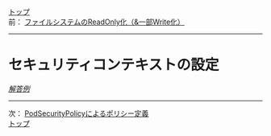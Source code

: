 [トップ](../README.md)  
前： [ファイルシステムのReadOnly化（&一部Write化）](filesystem.md)  

---

# セキュリティコンテキストの設定

[*解答例*](../ans/securitycontext.md)  

---

次： [PodSecurityPolicyによるポリシー定義](podsecuritypolicy.md)  
[トップ](../README.md)  
